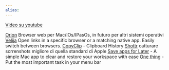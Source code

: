 ```yaml
---
alias:
---
```

[Video su youtube](https://www.youtube.com/watch?v=FxUk8gxzHI8)

[Orion](https://browser.kagi.com/) Browser web per Mac/IOs/IPasOs, in futuro per altri sistemi operativi
[Velija](https://apps.apple.com/us/app/velja/id1607635845?mt=12) Open links in a specific browser or a matching native app. Easily switch between browsers.
[CopyClip](https://apps.apple.com/us/app/copyclip-clipboard-history/id595191960?mt=12) - Clipboard History
[Shottr](https://shottr.cc/) catturare scrrenshots migliore di quella standard di Apple
[Save apps for Later](https://getlater.app/) - A simple Mac app to clear and restore your workspace with ease
[One thing](https://apps.apple.com/us/app/one-thing/id1604176982?mt=12) - Put the most important task in your menu bar